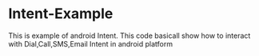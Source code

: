 # Intent-Example
This is example of android Intent. This code basicall show how to interact with Dial,Call,SMS,Email Intent in android platform
